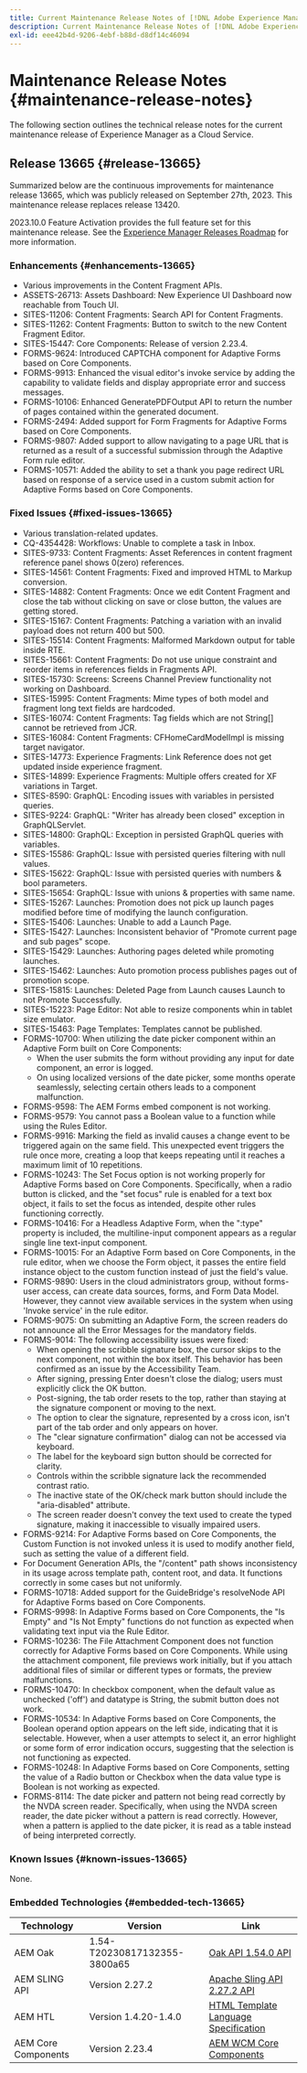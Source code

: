 ```yaml
---
title: Current Maintenance Release Notes of [!DNL Adobe Experience Manager] as a Cloud Service.
description: Current Maintenance Release Notes of [!DNL Adobe Experience Manager] as a Cloud Service.
exl-id: eee42b4d-9206-4ebf-b88d-d8df14c46094
---
```

# Maintenance Release Notes {#maintenance-release-notes}

The following section outlines the technical release notes for the current maintenance release of Experience Manager as a Cloud Service.

## Release 13665 {#release-13665}

Summarized below are the continuous improvements for maintenance release 13665, which was publicly released on September 27th, 2023. This maintenance release replaces release 13420.

2023.10.0 Feature Activation provides the full feature set for this maintenance release. See the [Experience Manager Releases Roadmap](https://experienceleague.adobe.com/docs/experience-manager-release-information/aem-release-updates/update-releases-roadmap.html) for more information.

### Enhancements {#enhancements-13665}

* Various improvements in the Content Fragment APIs.
* ASSETS-26713: Assets Dashboard: New Experience UI Dashboard now reachable from Touch UI.
* SITES-11206: Content Fragments: Search API for Content Fragments.
* SITES-11262: Content Fragments: Button to switch to the new Content Fragment Editor.
* SITES-15447: Core Components: Release of version 2.23.4.
* FORMS-9624: Introduced CAPTCHA component for Adaptive Forms based on Core Components. 
* FORMS-9913: Enhanced the visual editor's invoke service by adding the capability to validate fields and display appropriate error and success messages.
* FORMS-10106: Enhanced GeneratePDFOutput API to return the number of pages contained within the generated document.
* FORMS-2494: Added support for Form Fragments for Adaptive Forms based on Core Components. 
* FORMS-9807: Added support to allow navigating to a page URL that is returned as a result of a successful submission through the Adaptive Form rule editor. 
* FORMS-10571: Added the ability to set a thank you page redirect URL based on response of a service used in a custom submit action for Adaptive Forms based on Core Components. 

### Fixed Issues {#fixed-issues-13665}

* Various translation-related updates.
* CQ-4354428: Workflows: Unable to complete a task in Inbox.
* SITES-9733: Content Fragments: Asset References in content fragment reference panel shows 0(zero) references.
* SITES-14561: Content Fragments: Fixed and improved HTML to Markup conversion.
* SITES-14882: Content Fragments: Once we edit Content Fragment and close the tab without clicking on save or close button, the values are getting stored.
* SITES-15167: Content Fragments: Patching a variation with an invalid payload does not return 400 but 500.
* SITES-15514: Content Fragments: Malformed Markdown output for table inside RTE.
* SITES-15661: Content Fragments: Do not use unique constraint and reorder items in references fields in Fragments API.
* SITES-15730: Screens: Screens Channel Preview functionality not working on Dashboard.
* SITES-15995: Content Fragments: Mime types of both model and fragment long text fields are hardcoded.
* SITES-16074: Content Fragments: Tag fields which are not String[] cannot be retrieved from JCR.
* SITES-16084: Content Fragments: CFHomeCardModelImpl is missing target navigator.
* SITES-14773: Experience Fragments: Link Reference does not get updated inside experience fragment.
* SITES-14899: Experience Fragments: Multiple offers created for XF variations in Target.
* SITES-8590: GraphQL: Encoding issues with variables in persisted queries.
* SITES-9224: GraphQL: "Writer has already been closed" exception in GraphQLServlet.
* SITES-14800: GraphQL: Exception in persisted GraphQL queries with variables.
* SITES-15586: GraphQL: Issue with persisted queries filtering with null values.
* SITES-15622: GraphQL: Issue with persisted queries with numbers & bool parameters.
* SITES-15654: GraphQL: Issue with unions & properties with same name.
* SITES-15267: Launches: Promotion does not pick up launch pages modified before time of modifying the launch configuration.
* SITES-15406: Launches: Unable to add a Launch Page.
* SITES-15427: Launches: Inconsistent behavior of "Promote current page and sub pages" scope.
* SITES-15429: Launches: Authoring pages deleted while promoting launches.
* SITES-15462: Launches: Auto promotion process publishes pages out of promotion scope.
* SITES-15815: Launches: Deleted Page from Launch causes Launch to not Promote Successfully.
* SITES-15223: Page Editor: Not able to resize components whin in tablet size emulator.
* SITES-15463: Page Templates: Templates cannot be published.
* FORMS-10700: When utilizing the date picker component within an Adaptive Form built on Core Components:
    * When the user submits the form without providing any input for date component, an error is logged.
    * On using localized versions of the date picker, some months operate seamlessly, selecting certain others leads to a component malfunction.
* FORMS-9598: The AEM Forms embed component is not working.
* FORMS-9579: You cannot pass a Boolean value to a function while using the Rules Editor.
* FORMS-9916: Marking the field as invalid causes a change event to be triggered again on the same field. This unexpected event triggers the rule once more, creating a loop that keeps repeating until it reaches a maximum limit of 10 repetitions.
* FORMS-10243: The Set Focus option is not working properly for Adaptive Forms based on Core Components. Specifically, when a radio button is clicked, and the "set focus" rule is enabled for a text box object, it fails to set the focus as intended, despite other rules functioning correctly.
* FORMS-10416: For a Headless Adaptive Form, when the ":type" property is included, the multiline-input component appears as a regular single line text-input component.
* FORMS-10015: For an Adaptive Form based on Core Components, in the rule editor, when we choose the Form object, it passes the entire field instance object to the custom function instead of just the field's value.
* FORMS-9890: Users in the cloud administrators group, without forms-user access, can create data sources, forms, and Form Data Model. However, they cannot view available services in the system when using 'Invoke service' in the rule editor.
* FORMS-9075: On submitting an Adaptive Form, the screen readers do not announce all the Error Messages for the mandatory fields.
* FORMS-9014: The following accessibility issues were fixed:
    * When opening the scribble signature box, the cursor skips to the next component, not within the box itself. This behavior has been confirmed as an issue by the Accessibility Team.
    * After signing, pressing Enter doesn't close the dialog; users must explicitly click the OK button. 
    * Post-signing, the tab order resets to the top, rather than staying at the signature component or moving to the next.
    * The option to clear the signature, represented by a cross icon, isn't part of the tab order and only appears on hover. 
    * The "clear signature confirmation" dialog can not be accessed via keyboard.
    * The label for the keyboard sign button should be corrected for clarity.
    * Controls within the scribble signature lack the recommended contrast ratio.
    * The inactive state of the OK/check mark button should include the "aria-disabled" attribute.
    * The screen reader doesn't convey the text used to create the typed signature, making it inaccessible to visually impaired users.
* FORMS-9214: For Adaptive Forms based on Core Components, the Custom Function is not invoked unless it is used to modify another field, such as setting the value of a different field.
* For Document Generation APIs, the "/content" path shows inconsistency in its usage across template path, content root, and data. It functions correctly in some cases but not uniformly.
* FORMS-10718: Added support for the GuideBridge's resolveNode API for Adaptive Forms based on Core Components. 
* FORMS-9998: In Adaptive Forms based on Core Components, the "Is Empty" and "Is Not Empty" functions do not function as expected when validating text input via the Rule Editor.
* FORMS-10236: The File Attachment Component does not function correctly for Adaptive Forms based on Core Components. While using the attachment component, file previews work initially, but if you attach additional files of similar or different types or formats, the preview malfunctions.
* FORMS-10470: In checkbox component, when the default value as unchecked ('off') and datatype is String, the submit button does not work. 
* FORMS-10534: In Adaptive Forms based on Core Components, the Boolean operand option appears on the left side, indicating that it is selectable. However, when a user attempts to select it, an error highlight or some form of error indication occurs, suggesting that the selection is not functioning as expected. 
* FORMS-10248: In Adaptive Forms based on Core Components, setting the value of a Radio button or Checkbox when the data value type is Boolean is not working as expected.
* FORMS-8114: The date picker and pattern not being read correctly by the NVDA screen reader. Specifically, when using the NVDA screen reader, the date picker without a pattern is read correctly. However, when a pattern is applied to the date picker, it is read as a table instead of being interpreted correctly.

### Known Issues {#known-issues-13665}

None.

### Embedded Technologies {#embedded-tech-13665}

|Technology|Version|Link|
|---|---|---|
|AEM Oak |1.54-T20230817132355-3800a65|[Oak API 1.54.0 API](https://www.javadoc.io/doc/org.apache.jackrabbit/oak-api/1.54.0/index.html)| 
|AEM SLING API |Version 2.27.2 |[Apache Sling API 2.27.2 API](https://www.javadoc.io/doc/org.apache.sling/org.apache.sling.api/latest/index.html)|
|AEM HTL|Version 1.4.20-1.4.0 |[HTML Template Language Specification](https://github.com/adobe/htl-spec)|
|AEM Core Components|Version 2.23.4|[AEM WCM Core Components](https://github.com/adobe/aem-core-wcm-components)|
